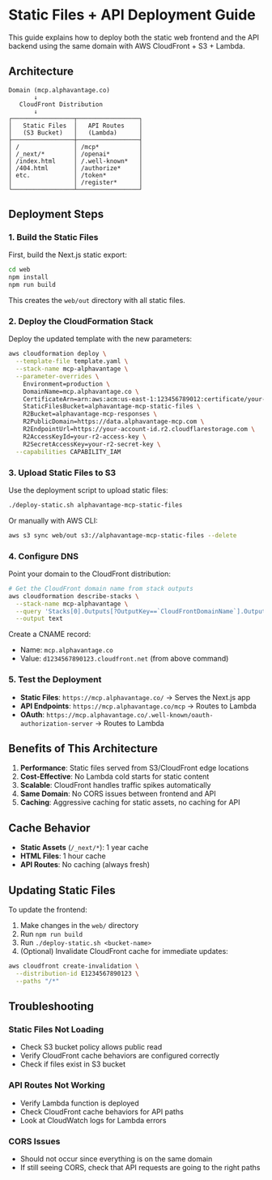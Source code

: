 # Static Files + API Deployment Guide

This guide explains how to deploy both the static web frontend and the API backend using the same domain with AWS CloudFront + S3 + Lambda.

## Architecture

```
Domain (mcp.alphavantage.co)
       ↓
   CloudFront Distribution
       ↓
┌─────────────────┬─────────────────┐
│   Static Files  │   API Routes    │
│   (S3 Bucket)   │   (Lambda)      │
├─────────────────┼─────────────────┤
│ /               │ /mcp*           │
│ /_next/*        │ /openai*        │
│ /index.html     │ /.well-known*   │
│ /404.html       │ /authorize*     │
│ etc.            │ /token*         │
│                 │ /register*      │
└─────────────────┴─────────────────┘
```

## Deployment Steps

### 1. Build the Static Files

First, build the Next.js static export:

```bash
cd web
npm install
npm run build
```

This creates the `web/out` directory with all static files.

### 2. Deploy the CloudFormation Stack

Deploy the updated template with the new parameters:

```bash
aws cloudformation deploy \
  --template-file template.yaml \
  --stack-name mcp-alphavantage \
  --parameter-overrides \
    Environment=production \
    DomainName=mcp.alphavantage.co \
    CertificateArn=arn:aws:acm:us-east-1:123456789012:certificate/your-cert-id \
    StaticFilesBucket=alphavantage-mcp-static-files \
    R2Bucket=alphavantage-mcp-responses \
    R2PublicDomain=https://data.alphavantage-mcp.com \
    R2EndpointUrl=https://your-account-id.r2.cloudflarestorage.com \
    R2AccessKeyId=your-r2-access-key \
    R2SecretAccessKey=your-r2-secret-key \
  --capabilities CAPABILITY_IAM
```

### 3. Upload Static Files to S3

Use the deployment script to upload static files:

```bash
./deploy-static.sh alphavantage-mcp-static-files
```

Or manually with AWS CLI:

```bash
aws s3 sync web/out s3://alphavantage-mcp-static-files --delete
```

### 4. Configure DNS

Point your domain to the CloudFront distribution:

```bash
# Get the CloudFront domain name from stack outputs
aws cloudformation describe-stacks \
  --stack-name mcp-alphavantage \
  --query 'Stacks[0].Outputs[?OutputKey==`CloudFrontDomainName`].OutputValue' \
  --output text
```

Create a CNAME record:
- Name: `mcp.alphavantage.co`
- Value: `d1234567890123.cloudfront.net` (from above command)

### 5. Test the Deployment

- **Static Files**: `https://mcp.alphavantage.co/` → Serves the Next.js app
- **API Endpoints**: `https://mcp.alphavantage.co/mcp` → Routes to Lambda
- **OAuth**: `https://mcp.alphavantage.co/.well-known/oauth-authorization-server` → Routes to Lambda

## Benefits of This Architecture

1. **Performance**: Static files served from S3/CloudFront edge locations
2. **Cost-Effective**: No Lambda cold starts for static content
3. **Scalable**: CloudFront handles traffic spikes automatically
4. **Same Domain**: No CORS issues between frontend and API
5. **Caching**: Aggressive caching for static assets, no caching for API

## Cache Behavior

- **Static Assets** (`/_next/*`): 1 year cache
- **HTML Files**: 1 hour cache
- **API Routes**: No caching (always fresh)

## Updating Static Files

To update the frontend:

1. Make changes in the `web/` directory
2. Run `npm run build`
3. Run `./deploy-static.sh <bucket-name>`
4. (Optional) Invalidate CloudFront cache for immediate updates:

```bash
aws cloudfront create-invalidation \
  --distribution-id E1234567890123 \
  --paths "/*"
```

## Troubleshooting

### Static Files Not Loading
- Check S3 bucket policy allows public read
- Verify CloudFront cache behaviors are configured correctly
- Check if files exist in S3 bucket

### API Routes Not Working
- Verify Lambda function is deployed
- Check CloudFront cache behaviors for API paths
- Look at CloudWatch logs for Lambda errors

### CORS Issues
- Should not occur since everything is on the same domain
- If still seeing CORS, check that API requests are going to the right paths